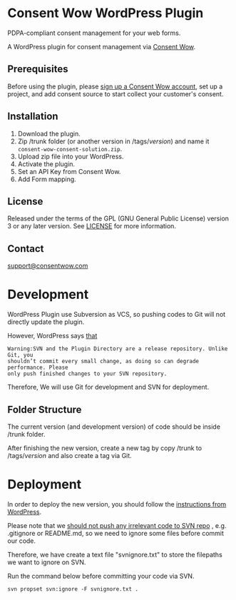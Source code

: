 # Consent Wow WordPress Plugin

PDPA-compliant consent management for your web forms.

A WordPress plugin for consent management via [Consent Wow](https://consentwow.com).

## Prerequisites

Before using the plugin, please [sign up a Consent Wow account](https://app.consentwow.com/sign-up),
set up a project, and add consent source to start collect your customer's
consent.

## Installation

1. Download the plugin.
2. Zip /trunk folder (or another version in /tags/*version*) and name it
   `consent-wow-consent-solution.zip`.
3. Upload zip file into your WordPress.
4. Activate the plugin.
5. Set an API Key from Consent Wow.
6. Add Form mapping.

## License

Released under the terms of the <abbr>GPL</abbr> (GNU General Public License)
version 3 or any later version. See <a href="trunk/LICENSE">LICENSE</a> for
more information.

## Contact

support@consentwow.com

# Development

WordPress Plugin use Subversion as VCS, so pushing codes to Git will not
directly update the plugin.

However, WordPress says [that](https://developer.wordpress.org/plugins/wordpress-org/how-to-use-subversion/)
```
Warning:SVN and the Plugin Directory are a release repository. Unlike Git, you
shouldn’t commit every small change, as doing so can degrade performance. Please
only push finished changes to your SVN repository.
```
Therefore, We will use Git for development and SVN for deployment.

## Folder Structure

The current version (and development version) of code should be inside /trunk
folder.

After finishing the new version, create a new tag by copy /trunk to
/tags/*version* and also create a tag via Git.

# Deployment

In order to deploy the new version, you should follow the
[instructions from WordPress](https://developer.wordpress.org/plugins/wordpress-org/how-to-use-subversion/).

Please note that we [should not push any irrelevant code to SVN repo](https://developer.wordpress.org/plugins/wordpress-org/how-to-use-subversion/#notes)
, e.g. .gitignore or README.md, so we need to ignore some files before commit
our code.

Therefore, we have create a text file "svnignore.txt" to store the filepaths we
want to ignore on SVN.

Run the command below before committing your code via SVN.
```
svn propset svn:ignore -F svnignore.txt .
```
